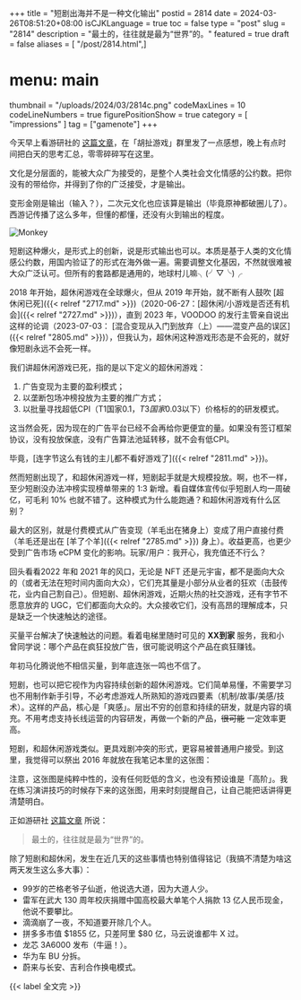 +++
title = "短剧出海并不是一种文化输出"
postid = 2814
date = 2024-03-26T08:51:20+08:00
isCJKLanguage = true
toc = false
type = "post"
slug = "2814"
description = "最土的，往往就是最为“世界”的。"
featured = true
draft = false
aliases = [ "/post/2814.html",]
# menu: main
thumbnail = "/uploads/2024/03/2814c.png"
codeMaxLines = 10
codeLineNumbers = true
figurePositionShow = true
category = [ "impressions" ]
tag = ["gamenote"]
+++

今天早上看游研社的 [这篇文章](https://mp.weixin.qq.com/s/VvKIrPtBf2T0OsR0Av2UJA)，在「胡扯游戏」群里发了一点感想，晚上有点时间把白天的思考汇总，零零碎碎写在这里。

文化是分层面的，能被大众广为接受的，是整个人类社会文化情感的公约数。把你没有的带给你，并得到了你的广泛接受，才是输出。

变形金刚是输出（输入？），二次元文化也应该算是输出（毕竟原神都破圈儿了）。西游记传播了这么多年，但懂的都懂，还没有火到输出的程度。

![Monkey](/uploads/2014/03/2814a.png)

短剧这种爆火，是形式上的创新，说是形式输出也可以。本质是基于人类的文化情感公约数，用国内验证了的形式在海外做一遍。需要调整文化基因，不然就很难被大众广泛认可。但所有的套路都是通用的，地球村儿嘛╮(╯▽╰)╭

2018 年开始，超休闲游戏在全球爆火，但从 2019 年开始，就不断有人鼓吹 [超休闲已死]({{< relref "2717.md" >}})（2020-06-27：[超休闲/小游戏是否还有机会]({{< relref "2727.md" >}})），直到 2023 年，VOODOO 的发行主管亲自说出这样的论调（2023-07-03： [混合变现从入门到放弃（上）——混变产品的误区]({{< relref "2805.md" >}})），但我认为，超休闲这种游戏形态是不会死的，就好像短剧永远不会死一样。

我们讲超休闲游戏已死，指的是以下定义的超休闲游戏：

1. 广告变现为主要的盈利模式；
2. 以垄断包场冲榜投放为主要的推广方式；
3. 以批量寻找超低CPI（T1国家$0.1，T3国家$0.03以下）价格标的的研发模式。

这当然会死，因为现在的广告平台已经不会再给你更便宜的量。如果没有签订框架协议，没有投放保底，没有广告算法池延转移，就不会有低CPI。

毕竟，[连字节这么有钱的主儿都不看好游戏了]({{< relref "2811.md" >}})。

然而短剧出现了，和超休闲游戏一样，短剧起手就是大规模投放。啊，也不一样，至少短剧没办法冲榜实现榜单带来的 1:3 新增。看自媒体宣传似乎短剧人均一周破亿，可毛利 10% 也就不错了。这种模式为什么能跑通？和超休闲游戏有什么区别？

最大的区别，就是付费模式从广告变现（羊毛出在猪身上）变成了用户直接付费（羊毛还是出在 [羊了个羊]({{< relref "2785.md" >}}) 身上）。收益更高，也更少受到广告市场 eCPM 变化的影响。玩家/用户：我开心，我充值还不行么？

回头看看2022 年和 2021 年的风口，无论是 NFT 还是元宇宙，都不是面向大众的（或者无法在短时间内面向大众），它们充其量是小部分从业者的狂欢（击鼓传花，业内自己割自己）。但短剧、超休闲游戏，近期火热的社交游戏，还有字节不愿意放弃的 UGC，它们都面向大众的。大众接收它们，没有高昂的理解成本，只是缺乏一个快速触达的途径。

买量平台解决了快速触达的问题。看着电梯里随时可见的 **XX到家** 服务，我和小曾同学说：哪个产品在疯狂投放广告，很可能说明这个产品在疯狂赚钱。

年初马化腾说他不相信买量，到年底连张一鸣也不信了。

短剧，也可以把它视作为内容持续创新的超休闲游戏。它们简单易懂，不需要学习也不用制作新手引导，不必考虑游戏人所熟知的游戏四要素（机制/故事/美感/技术）。这样的产品，核心是「爽感」。层出不穷的创意和持续的研发，就是内容的填充。不用考虑支持长线运营的内容研发，再做一个新的产品，~~很可能~~ 一定效率更高。

短剧，和超休闲游戏类似。更具戏剧冲突的形式，更容易被普通用户接受。到这里，我觉得可以祭出 2016 年就放在我笔记本里的这张图：

注意，这张图是纯粹中性的，没有任何贬低的含义，也没有预设谁是「高阶」。我在练习演讲技巧的时候存下来的这张图，用来时刻提醒自己，让自己能把话讲得更清楚明白。

正如游研社 [这篇文章](https://mp.weixin.qq.com/s?__biz=MzIzNzM3NzE2MA==&mid=2247689252&idx=1&sn=f7be807be3a8e6a8e9822d23bda035fc&scene=21#wechat_redirect) 所说：

> 最土的，往往就是最为“世界”的。

除了短剧和超休闲，发生在近几天的这些事情也特别值得铭记（我搞不清楚为啥这两天发生这么多大事）：

- 99岁的芒格老爷子仙逝，他说选大道，因为大道人少。
- 雷军在武大 130 周年校庆捐赠中国高校最大单笔个人捐款 13 亿人民币现金，他说不要攀比。
- 滴滴崩了一夜，不知道要开除几个人。
- 拼多多市值 $1855 亿，只差阿里 $80 亿，马云说谁都牛 X 过。
- 龙芯 3A6000 发布（牛逼！）。
- 华为车 BU 分拆。
- 蔚来与长安、吉利合作换电模式。

{{< label 全文完 >}}